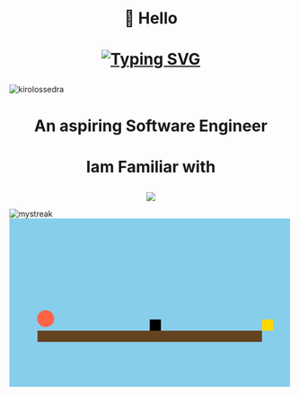 # <p align="center">👋 Hello  </p>

# <p align="center">   [![Typing SVG](https://readme-typing-svg.demolab.com?font=Fira+Code&weight=700&pause=500&color=856969&center=true&width=435&lines=Iam+Kirolos+Sedra)](https://git.io/typing-svg)  </p>

<p align="left"> <img src="https://komarev.com/ghpvc/?username=kirolossedra&label=Profile%20views&color=0e75b6&style=flat" alt="kirolossedra" /> </p>




# <p align="center"> An aspiring Software Engineer   </p>



 
  
  


#  <p align="center"> Iam Familiar with </p>
<p align="center">
  <a href="https://skillicons.dev">
    <img src="https://skillicons.dev/icons?i=github,flutter,cpp,cmake,c,java,qt,css,javascript,py,matlab,linux,unity,tensorflow,opencv,ros,azure,pytorch,dart,docker,git,gitlab,github,kubernetes,maven,postman,mongodb,apple,spring,regex,sklearn,;" />
  </a>
</p>




<img src="https://github-readme-streak-stats.herokuapp.com/?user=kirolossedra&theme=tokyonight" alt="mystreak"/>





<svg width="500" height="300" xmlns="http://www.w3.org/2000/svg">
  <!-- Background -->
  <rect width="100%" height="100%" fill="#87CEEB" />
  
  <!-- Platform -->
  <rect x="50" y="200" width="400" height="20" fill="#654321" />
  
  <!-- Player -->
  <circle id="player" cx="60" cy="180" r="15" fill="#FF6347" />
  
  <!-- Obstacle -->
  <rect x="250" y="180" width="20" height="20" fill="#000" />
  
  <!-- Goal -->
  <rect x="450" y="180" width="20" height="20" fill="gold" />
  
  <style>
    #player {
      animation: movePlayer 5s infinite alternate;
    }

    @keyframes movePlayer {
      0% { cx: 60; }
      25% { cx: 150; cy: 150; } /* Jump */
      50% { cx: 250; cy: 180; } /* Land before obstacle */
      75% { cx: 350; cy: 150; } /* Jump over obstacle */
      100% { cx: 450; cy: 180; } /* Reach the goal */
    }
  </style>
</svg>

